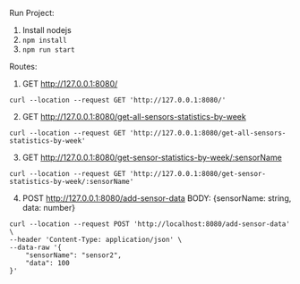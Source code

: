 Run Project:
1. Install nodejs
2. `npm install`
3. `npm run start`

Routes:

1. GET http://127.0.0.1:8080/
```
curl --location --request GET 'http://127.0.0.1:8080/'
```
2. GET http://127.0.0.1:8080/get-all-sensors-statistics-by-week
```
curl --location --request GET 'http://127.0.0.1:8080/get-all-sensors-statistics-by-week'
```
3. GET http://127.0.0.1:8080/get-sensor-statistics-by-week/:sensorName
```
curl --location --request GET 'http://127.0.0.1:8080/get-sensor-statistics-by-week/:sensorName'
```
4. POST http://127.0.0.1:8080/add-sensor-data BODY: {sensorName: string, data: number}
```
curl --location --request POST 'http://localhost:8080/add-sensor-data' \
--header 'Content-Type: application/json' \
--data-raw '{
    "sensorName": "sensor2",
    "data": 100
}'
```